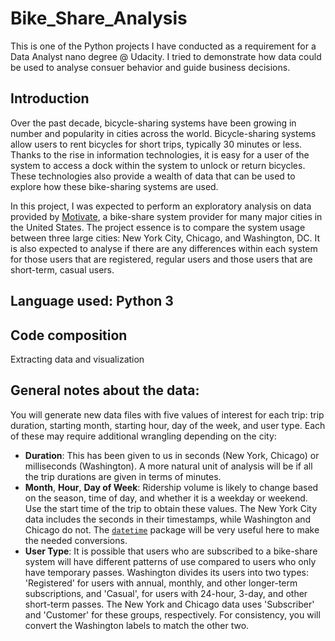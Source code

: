# Bike_Share_Analysis
This is one of the Python projects I have conducted as a requirement for a Data Analyst nano degree @ Udacity.
I tried to demonstrate how data could be used to analyse consuer behavior and guide business decisions. 

## Introduction

Over the past decade, bicycle-sharing systems have been growing in number and popularity in cities across the world. Bicycle-sharing systems allow users to rent bicycles for short trips, typically 30 minutes or less. Thanks to the rise in information technologies, it is easy for a user of the system to access a dock within the system to unlock or return bicycles. These technologies also provide a wealth of data that can be used to explore how these bike-sharing systems are used.

In this project, I was expected to perform an exploratory analysis on data provided by [Motivate](https://www.motivateco.com/), a bike-share system provider for many major cities in the United States. The project essence is to compare the system usage between three large cities: New York City, Chicago, and Washington, DC. It is also expected to analyse if there are any differences within each system for those users that are registered, regular users and those users that are short-term, casual users.

## Language used: Python 3

## Code composition
Extracting data and visualization

## General notes about the data:

You will generate new data files with five values of interest for each trip: trip duration, starting month, starting hour, day of the week, and user type. Each of these may require additional wrangling depending on the city:

- **Duration**: This has been given to us in seconds (New York, Chicago) or milliseconds (Washington). A more natural unit of analysis will be if all the trip durations are given in terms of minutes.
- **Month**, **Hour**, **Day of Week**: Ridership volume is likely to change based on the season, time of day, and whether it is a weekday or weekend. Use the start time of the trip to obtain these values. The New York City data includes the seconds in their timestamps, while Washington and Chicago do not. The [`datetime`](https://docs.python.org/3/library/datetime.html) package will be very useful here to make the needed conversions.
- **User Type**: It is possible that users who are subscribed to a bike-share system will have different patterns of use compared to users who only have temporary passes. Washington divides its users into two types: 'Registered' for users with annual, monthly, and other longer-term subscriptions, and 'Casual', for users with 24-hour, 3-day, and other short-term passes. The New York and Chicago data uses 'Subscriber' and 'Customer' for these groups, respectively. For consistency, you will convert the Washington labels to match the other two.


